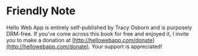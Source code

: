 # Friendly Note

Hello Web App is entirely self-published by Tracy Osborn and is purposely
DRM-free. If you've come across this book for free and enjoyed it, I invite you
to make a donation at
[http://hellowebapp.com/donate](http://hellowebapp.com/donate). Your support is
appreciated!
